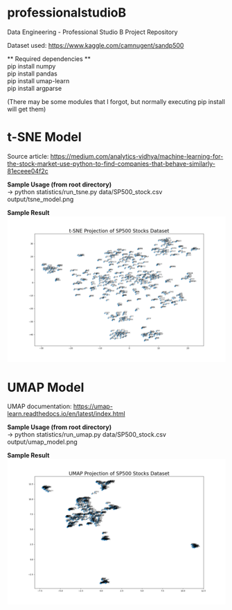 # professionalstudioB
Data Engineering - Professional Studio B Project Repository

Dataset used: https://www.kaggle.com/camnugent/sandp500

** Required dependencies **  
pip install numpy  
pip install pandas  
pip install umap-learn  
pip install argparse  

(There may be some modules that I forgot, but normally executing pip install will get them)

# t-SNE Model
Source article: https://medium.com/analytics-vidhya/machine-learning-for-the-stock-market-use-python-to-find-companies-that-behave-similarly-81eceee04f2c

**Sample Usage (from root directory)**  
-> python statistics/run_tsne.py data/SP500_stock.csv output/tsne_model.png

**Sample Result**  
![image](https://github.com/filicasc/professionalstudioB/blob/main/output/tsne_model.png?raw=true)

# UMAP Model
UMAP documentation: https://umap-learn.readthedocs.io/en/latest/index.html

**Sample Usage (from root directory)**  
-> python statistics/run_umap.py data/SP500_stock.csv output/umap_model.png

**Sample Result**
![image](https://github.com/filicasc/professionalstudioB/blob/main/output/umap_model.png?raw=true)



